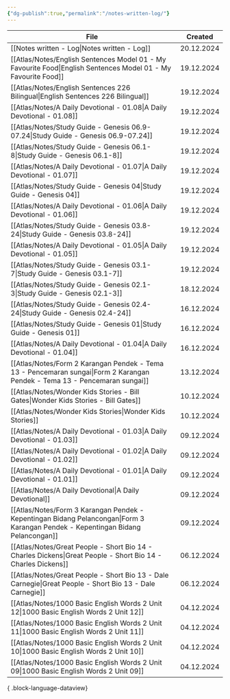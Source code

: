 ```yaml
---
{"dg-publish":true,"permalink":"/notes-written-log/"}
---
```


| File                                                                                                                                | Created    |
| ----------------------------------------------------------------------------------------------------------------------------------- | ---------- |
| [[Notes written - Log\|Notes written - Log]]                                                                                     | 20.12.2024 |
| [[Atlas/Notes/English Sentences Model 01 - My Favourite Food\|English Sentences Model 01 - My Favourite Food]]                   | 19.12.2024 |
| [[Atlas/Notes/English Sentences 226 Bilingual\|English Sentences 226 Bilingual]]                                                 | 19.12.2024 |
| [[Atlas/Notes/A Daily Devotional - 01.08\|A Daily Devotional - 01.08]]                                                           | 19.12.2024 |
| [[Atlas/Notes/Study Guide - Genesis 06.9-07.24\|Study Guide - Genesis 06.9-07.24]]                                               | 19.12.2024 |
| [[Atlas/Notes/Study Guide - Genesis 06.1-8\|Study Guide - Genesis 06.1-8]]                                                       | 19.12.2024 |
| [[Atlas/Notes/A Daily Devotional - 01.07\|A Daily Devotional - 01.07]]                                                           | 19.12.2024 |
| [[Atlas/Notes/Study Guide - Genesis 04\|Study Guide - Genesis 04]]                                                               | 19.12.2024 |
| [[Atlas/Notes/A Daily Devotional - 01.06\|A Daily Devotional - 01.06]]                                                           | 19.12.2024 |
| [[Atlas/Notes/Study Guide - Genesis 03.8-24\|Study Guide - Genesis 03.8-24]]                                                     | 19.12.2024 |
| [[Atlas/Notes/A Daily Devotional - 01.05\|A Daily Devotional - 01.05]]                                                           | 19.12.2024 |
| [[Atlas/Notes/Study Guide - Genesis 03.1-7\|Study Guide - Genesis 03.1-7]]                                                       | 19.12.2024 |
| [[Atlas/Notes/Study Guide - Genesis 02.1-3\|Study Guide - Genesis 02.1-3]]                                                       | 18.12.2024 |
| [[Atlas/Notes/Study Guide - Genesis 02.4-24\|Study Guide - Genesis 02.4-24]]                                                     | 16.12.2024 |
| [[Atlas/Notes/Study Guide - Genesis 01\|Study Guide - Genesis 01]]                                                               | 16.12.2024 |
| [[Atlas/Notes/A Daily Devotional - 01.04\|A Daily Devotional - 01.04]]                                                           | 16.12.2024 |
| [[Atlas/Notes/Form 2 Karangan Pendek - Tema 13 - Pencemaran sungai\|Form 2 Karangan Pendek - Tema 13 - Pencemaran sungai]]       | 13.12.2024 |
| [[Atlas/Notes/Wonder Kids Stories - Bill Gates\|Wonder Kids Stories - Bill Gates]]                                               | 10.12.2024 |
| [[Atlas/Notes/Wonder Kids Stories\|Wonder Kids Stories]]                                                                         | 10.12.2024 |
| [[Atlas/Notes/A Daily Devotional - 01.03\|A Daily Devotional - 01.03]]                                                           | 09.12.2024 |
| [[Atlas/Notes/A Daily Devotional - 01.02\|A Daily Devotional - 01.02]]                                                           | 09.12.2024 |
| [[Atlas/Notes/A Daily Devotional - 01.01\|A Daily Devotional - 01.01]]                                                           | 09.12.2024 |
| [[Atlas/Notes/A Daily Devotional\|A Daily Devotional]]                                                                           | 09.12.2024 |
| [[Atlas/Notes/Form 3 Karangan Pendek - Kepentingan Bidang Pelancongan\|Form 3 Karangan Pendek - Kepentingan Bidang Pelancongan]] | 09.12.2024 |
| [[Atlas/Notes/Great People - Short Bio 14 - Charles Dickens\|Great People - Short Bio 14 - Charles Dickens]]                     | 06.12.2024 |
| [[Atlas/Notes/Great People - Short Bio 13 - Dale Carnegie\|Great People - Short Bio 13 - Dale Carnegie]]                         | 06.12.2024 |
| [[Atlas/Notes/1000 Basic English Words 2 Unit 12\|1000 Basic English Words 2 Unit 12]]                                           | 04.12.2024 |
| [[Atlas/Notes/1000 Basic English Words 2 Unit 11\|1000 Basic English Words 2 Unit 11]]                                           | 04.12.2024 |
| [[Atlas/Notes/1000 Basic English Words 2 Unit 10\|1000 Basic English Words 2 Unit 10]]                                           | 04.12.2024 |
| [[Atlas/Notes/1000 Basic English Words 2 Unit 09\|1000 Basic English Words 2 Unit 09]]                                           | 04.12.2024 |

{ .block-language-dataview}

